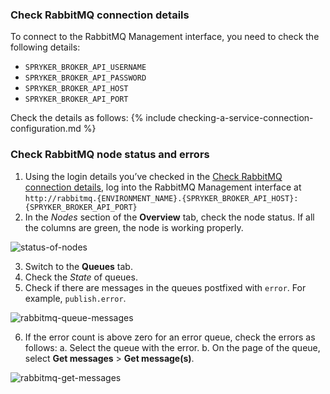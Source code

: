 

### Check RabbitMQ connection details

To connect to the RabbitMQ Management interface, you need to check the following details:
- `SPRYKER_BROKER_API_USERNAME`
- `SPRYKER_BROKER_API_PASSWORD`
- `SPRYKER_BROKER_API_HOST`
- `SPRYKER_BROKER_API_PORT`

Check the details as follows:
{% include checking-a-service-connection-configuration.md %}



### Check RabbitMQ node status and errors

1. Using the login details you’ve checked in the [Check RabbitMQ connection details](#check-rabbitmq-conneciton-details), log into the RabbitMQ Management interface at `http://rabbitmq.{ENVIRONMENT_NAME}.{SPRYKER_BROKER_API_HOST}:{SPRYKER_BROKER_API_PORT}`
2. In the *Nodes* section of the **Overview** tab, check the node status. If all the columns are green, the node is working properly.

![status-of-nodes](https://spryker.s3.eu-central-1.amazonaws.com/cloud-docs/_includes/checking-rabbitmq-status.md/status-of-nodes.png)

3. Switch to the **Queues** tab.
4. Check the *State* of queues.
5. Check if there are messages in the queues postfixed with `error`. For example, `publish.error`.

![rabbitmq-queue-messages](https://spryker.s3.eu-central-1.amazonaws.com/cloud-docs/_includes/checking-rabbitmq-status.md/rabbitmq-queue-messages.png)

6. If the error count is above zero for an error queue, check the errors as follows:
    a. Select the queue with the error.
    b. On the page of the queue, select **Get messages** > **Get message(s)**.

![rabbitmq-get-messages](https://spryker.s3.eu-central-1.amazonaws.com/cloud-docs/_includes/checking-rabbitmq-status.md/rabbitmq-queue-messages.png)

